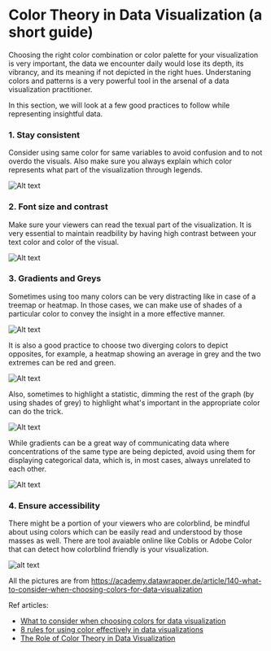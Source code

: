 # Color Theory in Data Visualization (a short guide)

Choosing the right color combination or color palette for your visualization is very important, the data we encounter daily would lose its depth, its vibrancy, and its meaning if not depicted in the right hues. Understaning colors and patterns is a very powerful tool in the arsenal of a data visualization practitioner.

<p>In this section, we will look at a few good practices to follow while representing insightful data.</p>

### 1. Stay consistent
Consider using same color for same variables to avoid confusion and to not overdo the visuals. Also make sure you always explain which color represents what part of the visualization through legends.

![Alt text](https://github.com/nikbearbrown/INFO_7390_Art_and_Science_of_Data/blob/main/Data_Visualization/IMG/color_theory_6.png?raw=true)

### 2. Font size and contrast
Make sure your viewers can read the texual part of the visualization. It is very essential to maintain readbility by having high contrast between your text color and color of the visual.

![Alt text](https://github.com/nikbearbrown/INFO_7390_Art_and_Science_of_Data/blob/main/Data_Visualization/IMG/color_theory_5.png?raw=true)

### 3. Gradients and Greys
Sometimes using too many colors can be very distracting like in case of a treemap or heatmap. In those cases, we can make use of shades of a particular color to convey the insight in a more effective manner. 

![Alt text](https://github.com/nikbearbrown/INFO_7390_Art_and_Science_of_Data/blob/main/Data_Visualization/IMG/color_theory_1.png?raw=true)

It is also a good practice to choose two diverging colors to depict opposites, for example, a heatmap showing an average in grey and the two extremes can be red and green.

![Alt text](https://github.com/nikbearbrown/INFO_7390_Art_and_Science_of_Data/blob/main/Data_Visualization/IMG/color_theory_2.png?raw=true)

Also, sometimes to highlight a statistic, dimming the rest of the graph (by using shades of grey) to highlight what's important in the appropriate color can do the trick.

![Alt text](https://github.com/nikbearbrown/INFO_7390_Art_and_Science_of_Data/blob/main/Data_Visualization/IMG/color_theory_3.png?raw=true)

While gradients can be a great way of communicating data where concentrations of the same type are being depicted, avoid using them for displaying categorical data, which is, in most cases, always unrelated to each other.

![Alt text](https://github.com/nikbearbrown/INFO_7390_Art_and_Science_of_Data/blob/main/Data_Visualization/IMG/color_theory_4.png?raw=true)

### 4. Ensure accessibility
There might be a portion of your viewers who are colorblind, be mindful about using colors which can be easily read and understood by those masses as well. There are tool avaiable online like Coblis or Adobe Color that can detect how colorblind friendly is your visualization.

![alt text](https://d33v4339jhl8k0.cloudfront.net/docs/assets/588089eddd8c8e484b24e90a/images/5ff3402166df373cab705f5d/file-wNt7PYwNTU.png)

All the pictures are from https://academy.datawrapper.de/article/140-what-to-consider-when-choosing-colors-for-data-visualization

Ref articles: 
* [What to consider when choosing colors for data visualization](https://academy.datawrapper.de/article/140-what-to-consider-when-choosing-colors-for-data-visualization#:~:text=Use%20lightness%20to%20build%20gradients%2C%20not%20just%20hue.&text=If%20you%20do%20want%20to,in%20black%20and%20white%2C%20too.)
* [8 rules for using color effectively in data visualizations](https://www.y42.com/blog/color-rules-data-visualization)
* [The Role of Color Theory in Data Visualization](https://www.revunit.com/post/the-role-of-color-theory-in-data-visualization)